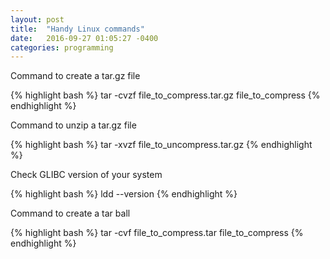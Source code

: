 ```yaml
---
layout: post
title:  "Handy Linux commands"
date:   2016-09-27 01:05:27 -0400
categories: programming
---
```

Command to create a tar.gz file

{% highlight bash %}
tar -cvzf file_to_compress.tar.gz file_to_compress
{% endhighlight %}

Command to unzip a tar.gz file

{% highlight bash %}
tar -xvzf file_to_uncompress.tar.gz
{% endhighlight %}

Check GLIBC version of your system

{% highlight bash %}
ldd --version
{% endhighlight %}

Command to create a tar ball

{% highlight bash %}
tar -cvf file_to_compress.tar file_to_compress
{% endhighlight %}